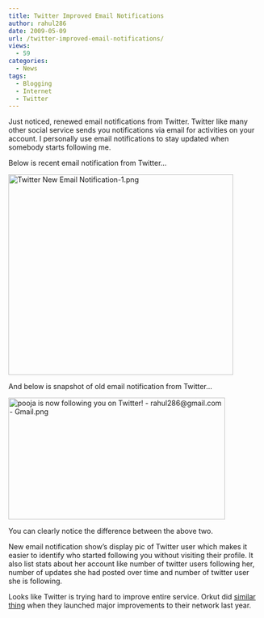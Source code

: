 ```yaml
---
title: Twitter Improved Email Notifications
author: rahul286
date: 2009-05-09
url: /twitter-improved-email-notifications/
views:
  - 59
categories:
  - News
tags:
  - Blogging
  - Internet
  - Twitter
---
```

Just noticed, renewed email notifications from Twitter. Twitter like many other social service sends you notifications via email for activities on your account. I personally use email notifications to stay updated when somebody starts following me.

Below is recent email notification from Twitter&#8230;

<img class="wp-image-53337" src="http://cdn.devilsworkshop.org/files/2009/05/twitter-new-email-notification-1.png" alt="Twitter New Email Notification-1.png" width="445" height="397" />

And below is snapshot of old email notification from Twitter&#8230;

<img src="http://cdn.devilsworkshop.org/files/2009/05/pooja-is-now-following-you-on-twitter-rahul286gmailcom-gmail.png" alt="pooja is now following you on Twitter! - rahul286@gmail.com - Gmail.png" width="429" height="241" />

You can clearly notice the difference between the above two.

New email notification show&#8217;s display pic of Twitter user which makes it easier to identify who started following you without visiting their profile. It also list stats about her account like number of twitter users following her, number of updates she had posted over time and number of twitter user she is following.

Looks like Twitter is trying hard to improve entire service. Orkut did [similar thing][1] when they launched major improvements to their network last year.

 [1]: http://devilsworkshop.org/orkut-email-notification/
